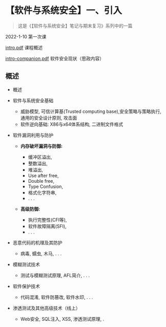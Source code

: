 # 【软件与系统安全】一、引入

> 这是《【软件与系统安全】笔记与期末复习》系列中的一篇

2022-1-10 第一次课

[intro.pdf](assets/intro-20220402190622-3bf68qt.pdf) 课程概述

[intro-companion.pdf](assets/intro-companion-20220402190622-3bbpkjp.pdf) 软件安全现状（思政内容）

## 概述

* 概述
* 软件与系统安全基础

  * 威胁模型, 可信计算基(Trusted computing base),安全策略与策略执行, 通用的安全设计原则, 攻击面
  * 软件逆向基础: X86与x64体系结构, 二进制文件格式
* 软件漏洞利用与防护

  * **内存破坏漏洞与防御:** 

    * 缓冲区溢出,
    * 整数溢出,
    * 堆溢出,
    * Use after free,
    * Double free,
    * Type Confusion,
    * 格式化字符串,
    *  . . .
  * **高级防御:** 

    * 执行完整性(CFI等),
    * 软件故障隔离(SFI),
    * . . .
* 恶意代码的机理及其防护  

  * 病毒, 蠕虫, 木马, . . .
* 模糊测试技术  

  * 测试与模糊测试原理, AFL简介, . . .
* 软件保护技术  

  * 代码混淆, 软件防篡改, 软件水印, . . .
* 渗透测试及其他高级技术（线上）  

  * Web安全, SQL注入, XSS, 渗透测试原理, .

‍
